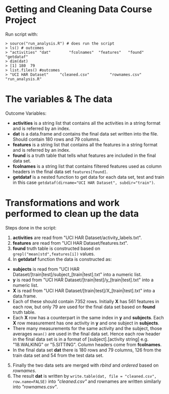 Getting and Cleaning Data Course Project
========================================
Run script with:
```
> source("run_analysis.R") # does run the script
> ls() # outcomes
> "activities" "dat"        "fcolnames"  "features"   "found"      "getdataf" 
> dim(dat)
> [1] 180  79
> list.files() #outcomes
> "UCI HAR Dataset"     "cleaned.csv"         "rownames.csv"        "run_analysis.R"
```
# The variables & The data
Outcome Variables:
- **activities** is a string list that contains all the activities in a string format and is referred by an index.
- **dat** is a data.frame and contains the final data set written into the file. Should contain 180 rows and 79 columns.
- **features** is a string list that contains all the features in a string format and is referred by an index.
- **found** is a truth table that tells what features are included in the final data set.
- **fcolnames** is a string list that contains filtered features used as column headers in the final data set ```features[found]```.
- **getdataf** is a nested function to get data for each data set, test and train in this case ```getdataf(dirname="UCI HAR Dataset", subdir="train")```.

# Transformations and work performed to clean up the data 
Steps done in the script:

1. **activities** are read from "UCI HAR Dataset/activity_labels.txt".
2. **features** are read from "UCI HAR Dataset/features.txt".
3. **found** truth table is constructed based on ```grepl("mean|std",features[i])``` values.
4. In **getdataf** function the data is constructed as:
  * **subjects** is read from "UCI HAR Dataset/[train|test]/subject_[train|test].txt" into a numeric list.
  * **y** is read from "UCI HAR Dataset/[train|test]/y_[train|test].txt" into a numeric list.
  * **X** is read from "UCI HAR Dataset/[train|test]/X_[train|test].txt" into a data.frame.
  * Each of these should contain 7352 rows. Initially **X** has 561 features in each row, but only 79 are used for the final data set based on **found** truth table.
  * Each **X** row has a counterpart in the same index in **y** and **subjects**. Each **X** row measurement has one activity in **y** and one subject in **subjects**.
  * There many measurements for the same activity and the subject, those averages ```mean()``` are used in the final data set. Hence each row header in the final data set is in a format of [subject].[activity string] e.g. "18.WALKING" or "5.SITTING". Column headers come from **fcolnames**.
  * In the final data set **dat** there is 180 rows and 79 columns, 126 from the train data set and 54 from the test data set.
5. Finally the two data sets are merged with *rbind* and *ordered* based on *rownames*. 
6. The result **dat** is written by ```write.table(dat, file = "cleaned.csv", row.name=FALSE)``` into *"cleaned.csv"* and rownames are written similarly into *"rownames.csv"*.

